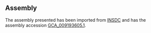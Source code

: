 
Assembly
--------

The assembly presented has been imported from 
[INSDC](http://www.insdc.org) and has the assembly accession
[GCA\_009193605.1](http://www.ebi.ac.uk/ena/data/view/GCA_009193605.1).

